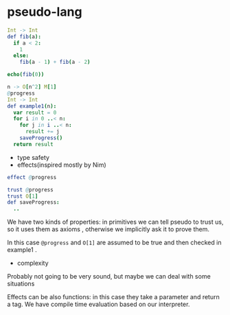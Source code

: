 # pseudo-lang

```nim
Int -> Int
def fib(a):
  if a < 2:
    1
  else:
    fib(a - 1) + fib(a - 2)

echo(fib(0))
```


```nim
n -> O[n^2] M[1]
@progress
Int -> Int
def example1(n):
  var result = 0
  for i in 0 ..< n:
    for j in i ..< n:
      result += j
    saveProgress()
  return result
```

* type safety
* effects(inspired mostly by Nim)

```nim
effect @progress

trust @progress
trust O[1]
def saveProgress:
  ..
```

We have two kinds of properties: in primitives we can tell pseudo to trust us, so it uses them as axioms , otherwise we implicitly ask it to prove them.

In this case `@progress` and `O[1]` are assumed to be true and then checked in example1 .

* complexity 

Probably not going to be very sound, but maybe we can deal with some situations

Effects can be also functions: in this case they take a parameter and return a tag. 
We have compile time evaluation based on our interpreter.
